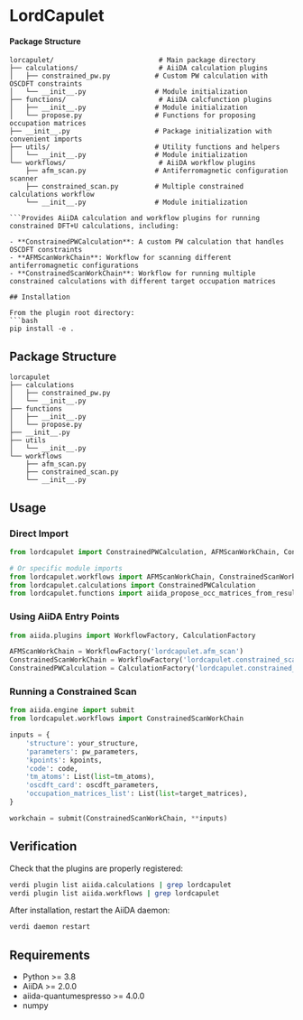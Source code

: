 # LordCapulet



#### Package Structure

```
lorcapulet/                          # Main package directory
├── calculations/                    # AiiDA calculation plugins
│   ├── constrained_pw.py           # Custom PW calculation with OSCDFT constraints
│   └── __init__.py                 # Module initialization
├── functions/                       # AiiDA calcfunction plugins
│   ├── __init__.py                 # Module initialization
│   └── propose.py                  # Functions for proposing occupation matrices
├── __init__.py                     # Package initialization with convenient imports
├── utils/                          # Utility functions and helpers
│   └── __init__.py                 # Module initialization
└── workflows/                       # AiiDA workflow plugins
    ├── afm_scan.py                 # Antiferromagnetic configuration scanner
    ├── constrained_scan.py         # Multiple constrained calculations workflow
    └── __init__.py                 # Module initialization

```Provides AiiDA calculation and workflow plugins for running constrained DFT+U calculations, including:

- **ConstrainedPWCalculation**: A custom PW calculation that handles OSCDFT constraints
- **AFMScanWorkChain**: Workflow for scanning different antiferromagnetic configurations
- **ConstrainedScanWorkChain**: Workflow for running multiple constrained calculations with different target occupation matrices

## Installation

From the plugin root directory:
```bash
pip install -e .
```

## Package Structure

```
lorcapulet
├── calculations
│   ├── constrained_pw.py
│   └── __init__.py
├── functions
│   ├── __init__.py
│   └── propose.py
├── __init__.py
├── utils
│   └── __init__.py
└── workflows
    ├── afm_scan.py
    ├── constrained_scan.py
    └── __init__.py

```

## Usage

### Direct Import
```python
from lordcapulet import ConstrainedPWCalculation, AFMScanWorkChain, ConstrainedScanWorkChain

# Or specific module imports
from lordcapulet.workflows import AFMScanWorkChain, ConstrainedScanWorkChain
from lordcapulet.calculations import ConstrainedPWCalculation
from lordcapulet.functions import aiida_propose_occ_matrices_from_results
```

### Using AiiDA Entry Points
```python
from aiida.plugins import WorkflowFactory, CalculationFactory

AFMScanWorkChain = WorkflowFactory('lordcapulet.afm_scan')
ConstrainedScanWorkChain = WorkflowFactory('lordcapulet.constrained_scan')
ConstrainedPWCalculation = CalculationFactory('lordcapulet.constrained_pw')
```

### Running a Constrained Scan
```python
from aiida.engine import submit
from lordcapulet.workflows import ConstrainedScanWorkChain

inputs = {
    'structure': your_structure,
    'parameters': pw_parameters,
    'kpoints': kpoints,
    'code': code,
    'tm_atoms': List(list=tm_atoms),
    'oscdft_card': oscdft_parameters,
    'occupation_matrices_list': List(list=target_matrices),
}

workchain = submit(ConstrainedScanWorkChain, **inputs)
```

## Verification

Check that the plugins are properly registered:
```bash
verdi plugin list aiida.calculations | grep lordcapulet
verdi plugin list aiida.workflows | grep lordcapulet
```

After installation, restart the AiiDA daemon:
```bash
verdi daemon restart
```

## Requirements

- Python >= 3.8
- AiiDA >= 2.0.0
- aiida-quantumespresso >= 4.0.0
- numpy
